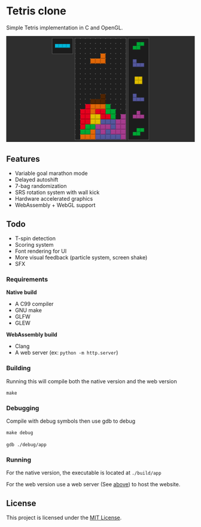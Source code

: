 # Tetris clone

Simple Tetris implementation in C and OpenGL.

![](logo.png)

## Features

- Variable goal marathon mode
- Delayed autoshift
- 7-bag randomization
- SRS rotation system with wall kick
- Hardware accelerated graphics
- WebAssembly + WebGL support

## Todo

- T-spin detection
- Scoring system
- Font rendering for UI
- More visual feedback (particle system, screen shake)
- SFX

### Requirements

**Native build**

- A C99 compiler
- GNU make
- GLFW
- GLEW

**WebAssembly build**

- Clang
- A web server (ex: `python -m http.server`)

### Building

Running this will compile both the native version and the web version

```
make
```

### Debugging

Compile with debug symbols then use gdb to debug

```
make debug

gdb ./debug/app
```

### Running

For the native version, the executable is located at `./build/app`

For the web version use a web server (See [above](#requirements)) to host the
website.

## License

This project is licensed under the [MIT License](LICENSE).
